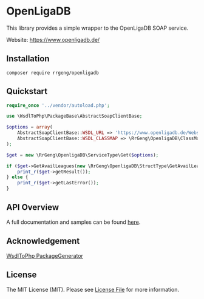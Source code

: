 # OpenLigaDB

This library provides a simple wrapper to the OpenLigaDB SOAP service.

Website: https://www.openligadb.de/

## Installation
```
composer require rrgeng/openligadb
```

## Quickstart
```php
require_once '../vendor/autoload.php';

use \WsdlToPhp\PackageBase\AbstractSoapClientBase;

$options = array(
    AbstractSoapClientBase::WSDL_URL => 'https://www.openligadb.de/Webservices/Sportsdata.asmx?WSDL',
    AbstractSoapClientBase::WSDL_CLASSMAP => \RrGeng\OpenligaDB\ClassMap::get(),
);

$get = new \RrGeng\OpenligaDB\ServiceType\Get($options);

if ($get->GetAvailLeagues(new \RrGeng\OpenligaDB\StructType\GetAvailLeagues()) !== false) {
    print_r($get->getResult());
} else {
    print_r($get->getLastError());
}
```

## API Overview
A full documentation and samples can be found [here](https://github.com/OpenLigaDB/OpenLigaDB-Samples).

## Acknowledgement
[WsdlToPhp PackageGenerator](https://github.com/WsdlToPhp/PackageGenerator)

## License
The MIT License (MIT). Please see [License File](LICENSE) for more information.

